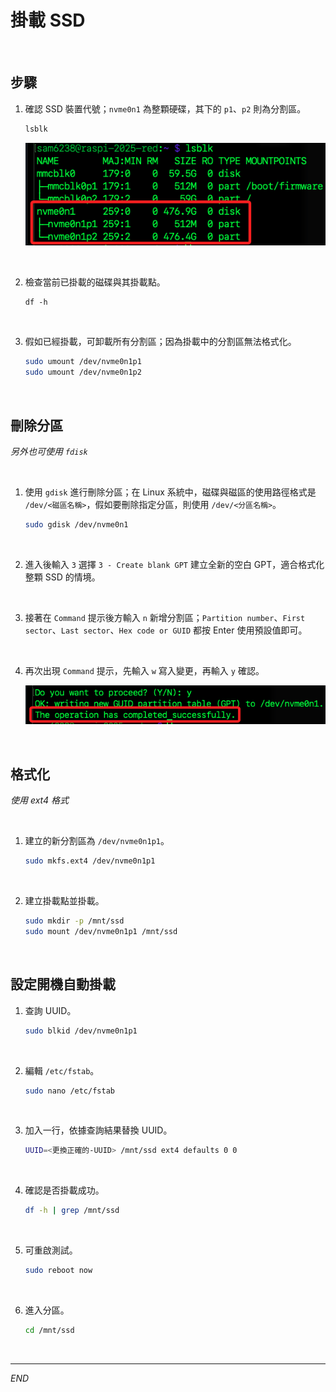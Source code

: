 # 掛載 SSD

<br>

## 步驟

1. 確認 SSD 裝置代號；`nvme0n1` 為整顆硬碟，其下的 `p1`、`p2` 則為分割區。

    ```bash
    lsblk
    ```

    ![](images/img_12.png)

<br>

2. 檢查當前已掛載的磁碟與其掛載點。

    ```bsh
    df -h
    ```

<br>

3. 假如已經掛載，可卸載所有分割區；因為掛載中的分割區無法格式化。

    ```bash
    sudo umount /dev/nvme0n1p1
    sudo umount /dev/nvme0n1p2
    ```

<br>

## 刪除分區

_另外也可使用 `fdisk`_

<br>

1. 使用 `gdisk` 進行刪除分區；在 Linux 系統中，磁碟與磁區的使用路徑格式是 `/dev/<磁區名稱>`，假如要刪除指定分區，則使用 `/dev/<分區名稱>`。

    ```bash
    sudo gdisk /dev/nvme0n1
    ```

<br>

2. 進入後輸入 `3` 選擇 `3 - Create blank GPT` 建立全新的空白 GPT，適合格式化整顆 SSD 的情境。

<br>

3. 接著在 `Command` 提示後方輸入 `n` 新增分割區；`Partition number`、`First sector`、`Last sector`、`Hex code or GUID` 都按 Enter 使用預設值即可。

<br>

4. 再次出現 `Command` 提示，先輸入 `w` 寫入變更，再輸入 `y` 確認。

    ![](images/img_14.png)

<br>

## 格式化

_使用 ext4 格式_

<br>

1. 建立的新分割區為 `/dev/nvme0n1p1`。

    ```bash
    sudo mkfs.ext4 /dev/nvme0n1p1
    ```

<br>

2. 建立掛載點並掛載。

    ```bash
    sudo mkdir -p /mnt/ssd
    sudo mount /dev/nvme0n1p1 /mnt/ssd
    ```

<br>

## 設定開機自動掛載

1. 查詢 UUID。

    ```bash
    sudo blkid /dev/nvme0n1p1
    ```

<br>

2. 編輯 `/etc/fstab`。

    ```bash
    sudo nano /etc/fstab
    ```

<br>

3. 加入一行，依據查詢結果替換 UUID。

    ```bash
    UUID=<更換正確的-UUID> /mnt/ssd ext4 defaults 0 0
    ```

<br>

4. 確認是否掛載成功。

    ```bash
    df -h | grep /mnt/ssd
    ```

<br>

5. 可重啟測試。

    ```bash
    sudo reboot now
    ```

<br>

6. 進入分區。

    ```bash
    cd /mnt/ssd
    ```

<br>

___

_END_